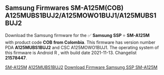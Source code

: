 <h2>Samsung Firmwares SM-A125M(COB) A125MUBS1BUJ2/A125MOWO1BUJ1/A125MUBS1BUJ2</h2>
Download the Samsung firmware for the ✅ <strong>Samsung SSP </strong> ⭐ <strong>SM-A125M</strong> with product code <strong>COB</strong> <strong> from Colombia</strong>. This firmware has version number PDA <strong>A125MUBS1BUJ2</strong> and CSC A125MOWO1BUJ1. The operating system of this firmware is Android R , with build date 2021-11-13. Changelist <strong>21578447</strong>.


[SM-A125M](https://samfirm.shop/samsung/model/SM-A125M)
[A125MUBS1BUJ2](https://samfirm.shop/samsung/pda/A125MUBS1BUJ2)
[Download Firmware Samsung SSP SM-A125M](https://samfirm.shop/samsung/firmware/474687)
